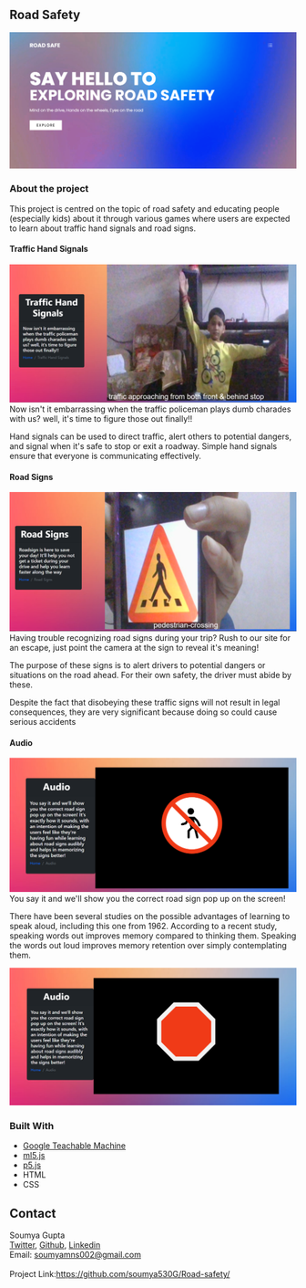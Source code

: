 ## Road Safety
![alt text](/readmeimg/img.png)

### About the project
This project is centred on the topic of road safety and educating people (especially kids) about it through various games where users are expected to learn about traffic hand signals and road signs.
#### Traffic Hand Signals

![alt text](/readmeimg/ths.png)
Now isn't it embarrassing when the traffic policeman plays dumb charades with us? well, it's time to figure those out finally!!</p>

<p>Hand signals can be used to direct traffic, alert others to potential dangers, and signal when it's safe to stop or exit a roadway. Simple hand signals ensure that everyone is communicating effectively.</p>

#### Road Signs

![alt text](/readmeimg/roadsgn.png)
Having trouble recognizing road signs during your trip? Rush to our site for an escape, just point the camera at the sign to reveal it's meaning!

<p> The purpose of these signs is to alert drivers to potential dangers or situations on the road ahead. For their own safety, the driver must abide by these. </p>
<p> Despite the fact that disobeying these traffic signs will not result in legal consequences, they are very significant because doing so could cause serious accidents</p>

#### Audio

![alt text](/readmeimg/audio1.png)
You say it and we'll show you the correct road sign pop up on the screen!</p>

<p>There have been several studies on the possible advantages of learning to speak aloud, including this one from 1962. According to a recent study, speaking words out improves memory compared to thinking them. Speaking the words out loud improves memory retention over simply contemplating them.</p>

![alt text](/readmeimg/audio2.png)

### Built With

- [Google Teachable Machine](https://teachablemachine.withgoogle.com/)
- [ml5.js](https://ml5js.org/)
- [p5.js](https://p5js.org/)
- HTML
- CSS

## Contact

Soumya Gupta <br>
[Twitter](https://twitter.com/@SoumyaG22868897), [Github](https://github.com/soumya530G),
[Linkedin](https://www.linkedin.com/in/soumya-gupta-595a52208/)  
Email: soumyamns002@gmail.com <br>  
Project Link:https://github.com/soumya530G/Road-safety/ <br>
